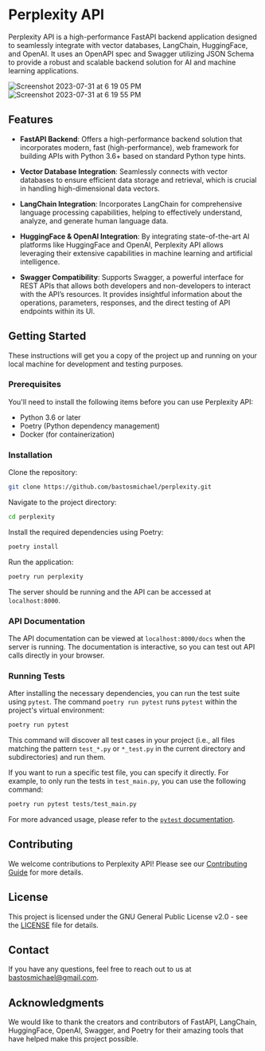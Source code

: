 # Perplexity API

Perplexity API is a high-performance FastAPI backend application designed to seamlessly integrate with vector databases, LangChain, HuggingFace, and OpenAI. It uses an OpenAPI spec and Swagger utilizing JSON Schema to provide a robust and scalable backend solution for AI and machine learning applications. 

![Screenshot 2023-07-31 at 6 19 05 PM](https://github.com/bastosmichael/perplexity/assets/1518708/da136460-9114-4a5a-a00d-0ab61b298e87)
![Screenshot 2023-07-31 at 6 19 55 PM](https://github.com/bastosmichael/perplexity/assets/1518708/56d9f0d4-4d4b-4510-a37a-ba945cd55d84)

## Features

- **FastAPI Backend**: Offers a high-performance backend solution that incorporates modern, fast (high-performance), web framework for building APIs with Python 3.6+ based on standard Python type hints.

- **Vector Database Integration**: Seamlessly connects with vector databases to ensure efficient data storage and retrieval, which is crucial in handling high-dimensional data vectors.

- **LangChain Integration**: Incorporates LangChain for comprehensive language processing capabilities, helping to effectively understand, analyze, and generate human language data.

- **HuggingFace & OpenAI Integration**: By integrating state-of-the-art AI platforms like HuggingFace and OpenAI, Perplexity API allows leveraging their extensive capabilities in machine learning and artificial intelligence.

- **Swagger Compatibility**: Supports Swagger, a powerful interface for REST APIs that allows both developers and non-developers to interact with the API’s resources. It provides insightful information about the operations, parameters, responses, and the direct testing of API endpoints within its UI.

## Getting Started

These instructions will get you a copy of the project up and running on your local machine for development and testing purposes.

### Prerequisites

You'll need to install the following items before you can use Perplexity API:

- Python 3.6 or later
- Poetry (Python dependency management)
- Docker (for containerization)

### Installation

Clone the repository:
```bash
git clone https://github.com/bastosmichael/perplexity.git
```

Navigate to the project directory:
```bash
cd perplexity
```

Install the required dependencies using Poetry:
```bash
poetry install
```

Run the application:
```bash
poetry run perplexity
```

The server should be running and the API can be accessed at `localhost:8000`.

### API Documentation

The API documentation can be viewed at `localhost:8000/docs` when the server is running. The documentation is interactive, so you can test out API calls directly in your browser.

### Running Tests

After installing the necessary dependencies, you can run the test suite using `pytest`. The command `poetry run pytest` runs `pytest` within the project's virtual environment:

```bash
poetry run pytest
```

This command will discover all test cases in your project (i.e., all files matching the pattern `test_*.py` or `*_test.py` in the current directory and subdirectories) and run them.

If you want to run a specific test file, you can specify it directly. For example, to only run the tests in `test_main.py`, you can use the following command:

```bash
poetry run pytest tests/test_main.py
```

For more advanced usage, please refer to the [`pytest` documentation](https://docs.pytest.org/en/latest/).

## Contributing

We welcome contributions to Perplexity API! Please see our [Contributing Guide](CONTRIBUTING.md) for more details.

## License

This project is licensed under the GNU General Public License v2.0 - see the [LICENSE](LICENSE.md) file for details.

## Contact

If you have any questions, feel free to reach out to us at [bastosmichael@gmail.com](mailto:bastosmichael@gmail.com).

## Acknowledgments

We would like to thank the creators and contributors of FastAPI, LangChain, HuggingFace, OpenAI, Swagger, and Poetry for their amazing tools that have helped make this project possible.
